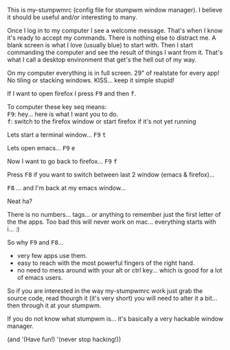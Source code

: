 This is my-stumpwmrc (config file for stumpwm window manager). I believe it should be useful and/or interesting to many.

Once I log in to my computer I see a welcome message. That's when I know it's ready to accept my commands. There is nothing else to distract me. A blank screen is what I love (usually blue) to start with.  Then I start commanding the computer and see the result of things I want from it. That's what I call a desktop environment that get's the hell out of my way.


On my computer everything is in full screen. 29" of realstate for every app! No tiling or stacking windows. KISS... keep it simple stupid!

If I want to open firefox I press <kbd>F9</kbd> and then <kbd>f</kbd>. 

To computer these key seq means:
<br/>
<kbd>F9</kbd>: hey... here is what I want you to do. <br/>
<kbd>f</kbd>:  switch to the firefox window or start firefox if it's not yet running <br/>

Lets start a terminal window... <kbd>F9</kbd> <kbd>t</kbd>

Lets open emacs... <kbd>F9</kbd> <kbd>e</kbd>

Now I want to go back to firefox... <kbd>F9</kbd> <kbd>f</kbd>

Press <kbd>F8</kbd> if you want to switch between last 2 window (emacs & firefox)...

<kbd>F8</kbd> ... and I'm back at my emacs window...

Neat ha? 

There is no numbers... tags... or anything to remember just the first letter of the the apps. Too bad this will never work on mac... everything starts with i... :)

So why <kbd>F9</kbd> and <kbd>F8</kbd>... 

- very few apps use them.
- easy to reach with the most powerful fingers of the right hand.
- no need to mess around with your alt or ctrl key... which is good for a lot of emacs users.

So if you are interested in the way my-stumpwmrc work just grab the source code, read thourgh it (it's very short) you will need to alter it a bit... then through it at your stumpwm.

If you do not know what stumpwm is... it's basically a very hackable window manager.

(and '(Have fun!) '(never stop hacking!))





